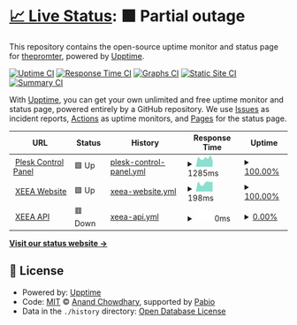 # [📈 Live Status](https://status.enjoyxd.eu.org): <!--live status--> **🟧 Partial outage**

This repository contains the open-source uptime monitor and status page for [thepromter](https://status.enjoyxd.eu.org), powered by [Upptime](https://github.com/upptime/upptime).

[![Uptime CI](https://github.com/thepromter/monitoring/workflows/Uptime%20CI/badge.svg)](https://github.com/thepromter/monitoring/actions?query=workflow%3A%22Uptime+CI%22)
[![Response Time CI](https://github.com/thepromter/monitoring/workflows/Response%20Time%20CI/badge.svg)](https://github.com/thepromter/monitoring/actions?query=workflow%3A%22Response+Time+CI%22)
[![Graphs CI](https://github.com/thepromter/monitoring/workflows/Graphs%20CI/badge.svg)](https://github.com/thepromter/monitoring/actions?query=workflow%3A%22Graphs+CI%22)
[![Static Site CI](https://github.com/thepromter/monitoring/workflows/Static%20Site%20CI/badge.svg)](https://github.com/thepromter/monitoring/actions?query=workflow%3A%22Static+Site+CI%22)
[![Summary CI](https://github.com/thepromter/monitoring/workflows/Summary%20CI/badge.svg)](https://github.com/thepromter/monitoring/actions?query=workflow%3A%22Summary+CI%22)

With [Upptime](https://upptime.js.org), you can get your own unlimited and free uptime monitor and status page, powered entirely by a GitHub repository. We use [Issues](https://github.com/thepromter/monitoring/issues) as incident reports, [Actions](https://github.com/thepromter/monitoring/actions) as uptime monitors, and [Pages](https://status.enjoyxd.eu.org) for the status page.

<!--start: status pages-->
<!-- This summary is generated by Upptime (https://github.com/upptime/upptime) -->
<!-- Do not edit this manually, your changes will be overwritten -->
<!-- prettier-ignore -->
| URL | Status | History | Response Time | Uptime |
| --- | ------ | ------- | ------------- | ------ |
| <img alt="" src="https://icons.duckduckgo.com/ip3/cp.enjoyxd.eu.org.ico" height="13"> [Plesk Control Panel](https://cp.enjoyxd.eu.org/login_up.php) | 🟩 Up | [plesk-control-panel.yml](https://github.com/thepromter/monitoring/commits/HEAD/history/plesk-control-panel.yml) | <details><summary><img alt="Response time graph" src="./graphs/plesk-control-panel/response-time-week.png" height="20"> 1285ms</summary><br><a href="https://status.enjoyxd.eu.org/history/plesk-control-panel"><img alt="Response time 1167" src="https://img.shields.io/endpoint?url=https%3A%2F%2Fraw.githubusercontent.com%2Fthepromter%2Fmonitoring%2FHEAD%2Fapi%2Fplesk-control-panel%2Fresponse-time.json"></a><br><a href="https://status.enjoyxd.eu.org/history/plesk-control-panel"><img alt="24-hour response time 1290" src="https://img.shields.io/endpoint?url=https%3A%2F%2Fraw.githubusercontent.com%2Fthepromter%2Fmonitoring%2FHEAD%2Fapi%2Fplesk-control-panel%2Fresponse-time-day.json"></a><br><a href="https://status.enjoyxd.eu.org/history/plesk-control-panel"><img alt="7-day response time 1285" src="https://img.shields.io/endpoint?url=https%3A%2F%2Fraw.githubusercontent.com%2Fthepromter%2Fmonitoring%2FHEAD%2Fapi%2Fplesk-control-panel%2Fresponse-time-week.json"></a><br><a href="https://status.enjoyxd.eu.org/history/plesk-control-panel"><img alt="30-day response time 1276" src="https://img.shields.io/endpoint?url=https%3A%2F%2Fraw.githubusercontent.com%2Fthepromter%2Fmonitoring%2FHEAD%2Fapi%2Fplesk-control-panel%2Fresponse-time-month.json"></a><br><a href="https://status.enjoyxd.eu.org/history/plesk-control-panel"><img alt="1-year response time 1167" src="https://img.shields.io/endpoint?url=https%3A%2F%2Fraw.githubusercontent.com%2Fthepromter%2Fmonitoring%2FHEAD%2Fapi%2Fplesk-control-panel%2Fresponse-time-year.json"></a></details> | <details><summary><a href="https://status.enjoyxd.eu.org/history/plesk-control-panel">100.00%</a></summary><a href="https://status.enjoyxd.eu.org/history/plesk-control-panel"><img alt="All-time uptime 100.00%" src="https://img.shields.io/endpoint?url=https%3A%2F%2Fraw.githubusercontent.com%2Fthepromter%2Fmonitoring%2FHEAD%2Fapi%2Fplesk-control-panel%2Fuptime.json"></a><br><a href="https://status.enjoyxd.eu.org/history/plesk-control-panel"><img alt="24-hour uptime 100.00%" src="https://img.shields.io/endpoint?url=https%3A%2F%2Fraw.githubusercontent.com%2Fthepromter%2Fmonitoring%2FHEAD%2Fapi%2Fplesk-control-panel%2Fuptime-day.json"></a><br><a href="https://status.enjoyxd.eu.org/history/plesk-control-panel"><img alt="7-day uptime 100.00%" src="https://img.shields.io/endpoint?url=https%3A%2F%2Fraw.githubusercontent.com%2Fthepromter%2Fmonitoring%2FHEAD%2Fapi%2Fplesk-control-panel%2Fuptime-week.json"></a><br><a href="https://status.enjoyxd.eu.org/history/plesk-control-panel"><img alt="30-day uptime 100.00%" src="https://img.shields.io/endpoint?url=https%3A%2F%2Fraw.githubusercontent.com%2Fthepromter%2Fmonitoring%2FHEAD%2Fapi%2Fplesk-control-panel%2Fuptime-month.json"></a><br><a href="https://status.enjoyxd.eu.org/history/plesk-control-panel"><img alt="1-year uptime 100.00%" src="https://img.shields.io/endpoint?url=https%3A%2F%2Fraw.githubusercontent.com%2Fthepromter%2Fmonitoring%2FHEAD%2Fapi%2Fplesk-control-panel%2Fuptime-year.json"></a></details>
| <img alt="" src="https://icons.duckduckgo.com/ip3/xeea.net.ico" height="13"> [XEEA Website](https://xeea.net/) | 🟩 Up | [xeea-website.yml](https://github.com/thepromter/monitoring/commits/HEAD/history/xeea-website.yml) | <details><summary><img alt="Response time graph" src="./graphs/xeea-website/response-time-week.png" height="20"> 198ms</summary><br><a href="https://status.enjoyxd.eu.org/history/xeea-website"><img alt="Response time 520" src="https://img.shields.io/endpoint?url=https%3A%2F%2Fraw.githubusercontent.com%2Fthepromter%2Fmonitoring%2FHEAD%2Fapi%2Fxeea-website%2Fresponse-time.json"></a><br><a href="https://status.enjoyxd.eu.org/history/xeea-website"><img alt="24-hour response time 252" src="https://img.shields.io/endpoint?url=https%3A%2F%2Fraw.githubusercontent.com%2Fthepromter%2Fmonitoring%2FHEAD%2Fapi%2Fxeea-website%2Fresponse-time-day.json"></a><br><a href="https://status.enjoyxd.eu.org/history/xeea-website"><img alt="7-day response time 198" src="https://img.shields.io/endpoint?url=https%3A%2F%2Fraw.githubusercontent.com%2Fthepromter%2Fmonitoring%2FHEAD%2Fapi%2Fxeea-website%2Fresponse-time-week.json"></a><br><a href="https://status.enjoyxd.eu.org/history/xeea-website"><img alt="30-day response time 259" src="https://img.shields.io/endpoint?url=https%3A%2F%2Fraw.githubusercontent.com%2Fthepromter%2Fmonitoring%2FHEAD%2Fapi%2Fxeea-website%2Fresponse-time-month.json"></a><br><a href="https://status.enjoyxd.eu.org/history/xeea-website"><img alt="1-year response time 520" src="https://img.shields.io/endpoint?url=https%3A%2F%2Fraw.githubusercontent.com%2Fthepromter%2Fmonitoring%2FHEAD%2Fapi%2Fxeea-website%2Fresponse-time-year.json"></a></details> | <details><summary><a href="https://status.enjoyxd.eu.org/history/xeea-website">100.00%</a></summary><a href="https://status.enjoyxd.eu.org/history/xeea-website"><img alt="All-time uptime 47.22%" src="https://img.shields.io/endpoint?url=https%3A%2F%2Fraw.githubusercontent.com%2Fthepromter%2Fmonitoring%2FHEAD%2Fapi%2Fxeea-website%2Fuptime.json"></a><br><a href="https://status.enjoyxd.eu.org/history/xeea-website"><img alt="24-hour uptime 100.00%" src="https://img.shields.io/endpoint?url=https%3A%2F%2Fraw.githubusercontent.com%2Fthepromter%2Fmonitoring%2FHEAD%2Fapi%2Fxeea-website%2Fuptime-day.json"></a><br><a href="https://status.enjoyxd.eu.org/history/xeea-website"><img alt="7-day uptime 100.00%" src="https://img.shields.io/endpoint?url=https%3A%2F%2Fraw.githubusercontent.com%2Fthepromter%2Fmonitoring%2FHEAD%2Fapi%2Fxeea-website%2Fuptime-week.json"></a><br><a href="https://status.enjoyxd.eu.org/history/xeea-website"><img alt="30-day uptime 89.15%" src="https://img.shields.io/endpoint?url=https%3A%2F%2Fraw.githubusercontent.com%2Fthepromter%2Fmonitoring%2FHEAD%2Fapi%2Fxeea-website%2Fuptime-month.json"></a><br><a href="https://status.enjoyxd.eu.org/history/xeea-website"><img alt="1-year uptime 47.22%" src="https://img.shields.io/endpoint?url=https%3A%2F%2Fraw.githubusercontent.com%2Fthepromter%2Fmonitoring%2FHEAD%2Fapi%2Fxeea-website%2Fuptime-year.json"></a></details>
| <img alt="" src="https://icons.duckduckgo.com/ip3/repo.xeea.net.ico" height="13"> [XEEA API](https://repo.xeea.net/) | 🟥 Down | [xeea-api.yml](https://github.com/thepromter/monitoring/commits/HEAD/history/xeea-api.yml) | <details><summary><img alt="Response time graph" src="./graphs/xeea-api/response-time-week.png" height="20"> 0ms</summary><br><a href="https://status.enjoyxd.eu.org/history/xeea-api"><img alt="Response time 187" src="https://img.shields.io/endpoint?url=https%3A%2F%2Fraw.githubusercontent.com%2Fthepromter%2Fmonitoring%2FHEAD%2Fapi%2Fxeea-api%2Fresponse-time.json"></a><br><a href="https://status.enjoyxd.eu.org/history/xeea-api"><img alt="24-hour response time 0" src="https://img.shields.io/endpoint?url=https%3A%2F%2Fraw.githubusercontent.com%2Fthepromter%2Fmonitoring%2FHEAD%2Fapi%2Fxeea-api%2Fresponse-time-day.json"></a><br><a href="https://status.enjoyxd.eu.org/history/xeea-api"><img alt="7-day response time 0" src="https://img.shields.io/endpoint?url=https%3A%2F%2Fraw.githubusercontent.com%2Fthepromter%2Fmonitoring%2FHEAD%2Fapi%2Fxeea-api%2Fresponse-time-week.json"></a><br><a href="https://status.enjoyxd.eu.org/history/xeea-api"><img alt="30-day response time 0" src="https://img.shields.io/endpoint?url=https%3A%2F%2Fraw.githubusercontent.com%2Fthepromter%2Fmonitoring%2FHEAD%2Fapi%2Fxeea-api%2Fresponse-time-month.json"></a><br><a href="https://status.enjoyxd.eu.org/history/xeea-api"><img alt="1-year response time 187" src="https://img.shields.io/endpoint?url=https%3A%2F%2Fraw.githubusercontent.com%2Fthepromter%2Fmonitoring%2FHEAD%2Fapi%2Fxeea-api%2Fresponse-time-year.json"></a></details> | <details><summary><a href="https://status.enjoyxd.eu.org/history/xeea-api">0.00%</a></summary><a href="https://status.enjoyxd.eu.org/history/xeea-api"><img alt="All-time uptime 84.27%" src="https://img.shields.io/endpoint?url=https%3A%2F%2Fraw.githubusercontent.com%2Fthepromter%2Fmonitoring%2FHEAD%2Fapi%2Fxeea-api%2Fuptime.json"></a><br><a href="https://status.enjoyxd.eu.org/history/xeea-api"><img alt="24-hour uptime 0.00%" src="https://img.shields.io/endpoint?url=https%3A%2F%2Fraw.githubusercontent.com%2Fthepromter%2Fmonitoring%2FHEAD%2Fapi%2Fxeea-api%2Fuptime-day.json"></a><br><a href="https://status.enjoyxd.eu.org/history/xeea-api"><img alt="7-day uptime 0.00%" src="https://img.shields.io/endpoint?url=https%3A%2F%2Fraw.githubusercontent.com%2Fthepromter%2Fmonitoring%2FHEAD%2Fapi%2Fxeea-api%2Fuptime-week.json"></a><br><a href="https://status.enjoyxd.eu.org/history/xeea-api"><img alt="30-day uptime 1.38%" src="https://img.shields.io/endpoint?url=https%3A%2F%2Fraw.githubusercontent.com%2Fthepromter%2Fmonitoring%2FHEAD%2Fapi%2Fxeea-api%2Fuptime-month.json"></a><br><a href="https://status.enjoyxd.eu.org/history/xeea-api"><img alt="1-year uptime 84.27%" src="https://img.shields.io/endpoint?url=https%3A%2F%2Fraw.githubusercontent.com%2Fthepromter%2Fmonitoring%2FHEAD%2Fapi%2Fxeea-api%2Fuptime-year.json"></a></details>

<!--end: status pages-->

[**Visit our status website →**](https://status.enjoyxd.eu.org)

## 📄 License

- Powered by: [Upptime](https://github.com/upptime/upptime)
- Code: [MIT](./LICENSE) © [Anand Chowdhary](https://anandchowdhary.com), supported by [Pabio](https://pabio.com)
- Data in the `./history` directory: [Open Database License](https://opendatacommons.org/licenses/odbl/1-0/)
